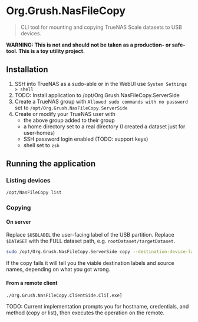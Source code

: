 # Org.Grush.NasFileCopy

> CLI tool for mounting and copying TrueNAS Scale datasets to USB devices.

**WARNING: This is not and should not be taken as a production- or safe-tool. This is a toy utility project.**

## Installation

1. SSH into TrueNAS as a sudo-able or in the WebUI use `System Settings > shell`
2. TODO: Install application to /opt/Org.Grush.NasFileCopy.ServerSide
3. Create a TrueNAS group with `Allowed sudo commands with no password` set to `/opt/Org.Grush.NasFileCopy.ServerSide`
4. Create or modify your TrueNAS user with
   - the above group added to their group
   - a home directory set to a real directory (I created a dataset just for user-homes)
   - SSH password login enabled (TODO: support keys)
   - shell set to `zsh`

## Running the application

### Listing devices

```sh
/opt/NasFileCopy list
```

### Copying

#### On server

Replace `$USBLABEL` the user-facing label of the USB partition.
Replace `$DATASET` with the FULL dataset path, e.g. `rootDataset/targetDataset`.

```sh
sudo /opt/Org.Grush.NasFileCopy.ServerSide copy --destination-device-label=$USBLABEL --source-name=$DATASET
```

If the copy fails it will tell you the viable destination labels and source names, depending on what you got wrong.

#### From a remote client

```sh
./Org.Grush.NasFileCopy.ClientSide.Cli[.exe]
```

TODO:
Current implementation prompts you for hostname, credentials, and method (copy or list), then executes the operation on the remote.
